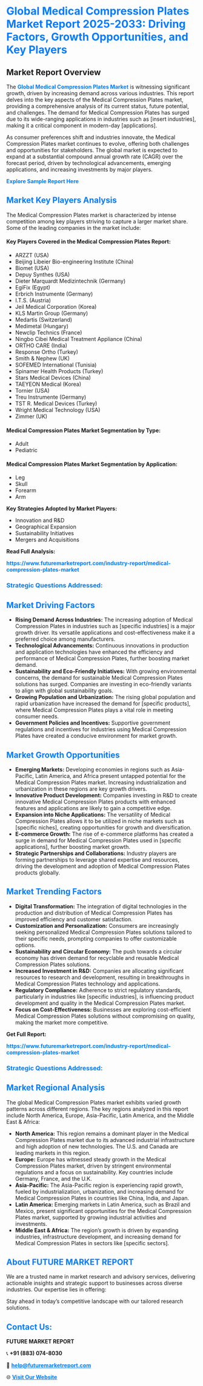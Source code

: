 <h1 style="color: #007BFF;">Global Medical Compression Plates Market Report 2025-2033: Driving Factors, Growth Opportunities, and Key Players</h1>

<section id="overview">
<h2>Market Report Overview</h2>
<p>The <a href="https://www.futuremarketreport.com/industry-report/medical-compression-plates-market" style="color: #007BFF; text-decoration: none;"><strong>Global Medical Compression Plates Market</strong></a> is witnessing significant growth, driven by increasing demand across various industries. This report delves into the key aspects of the Medical Compression Plates market, providing a comprehensive analysis of its current status, future potential, and challenges. The demand for Medical Compression Plates has surged due to its wide-ranging applications in industries such as [insert industries], making it a critical component in modern-day [applications].</p>
<p>As consumer preferences shift and industries innovate, the Medical Compression Plates market continues to evolve, offering both challenges and opportunities for stakeholders. The global market is expected to expand at a substantial compound annual growth rate (CAGR) over the forecast period, driven by technological advancements, emerging applications, and increasing investments by major players.</p>
</section>

<section id="overview">
<p><a href="https://www.futuremarketreport.com/request-sample/reportId=86119" style="color: #007BFF; text-decoration: none;"><strong>Explore Sample Report Here</strong></a></p>
</section>

<section id="key-players">
<h2 style="color: #007BFF;">Market Key Players Analysis</h2>
<p>The Medical Compression Plates market is characterized by intense competition among key players striving to capture a larger market share. Some of the leading companies in the market include:</p>
<h4>Key Players Covered in the Medical Compression Plates Report:</h4>
<ul><li>ARZZT (USA)</li><li>Beijing Libeier Bio-engineering Institute (China)</li><li>Biomet (USA)</li><li>Depuy Synthes (USA)</li><li>Dieter Marquardt Medizintechnik (Germany)</li><li>EgiFix (Egypt)</li><li>Erbrich Instrumente (Germany)</li><li>I.T.S. (Austria)</li><li>Jeil Medical Corporation (Korea)</li><li>KLS Martin Group (Germany)</li><li>Medartis (Switzerland)</li><li>Medimetal (Hungary)</li><li>Newclip Technics (France)</li><li>Ningbo Cibei Medical Treatment Appliance (China)</li><li>ORTHO CARE (India)</li><li>Response Ortho (Turkey)</li><li>Smith &amp; Nephew (UK)</li><li>SOFEMED International (Tunisia)</li><li>Spinamer Health Products (Turkey)</li><li>Stars Medical Devices (China)</li><li>TAEYEON Medical (Korea)</li><li>Tornier (USA)</li><li>Treu Instrumente (Germany)</li><li>TST R. Medical Devices (Turkey)</li><li>Wright Medical Technology (USA)</li><li>Zimmer (UK)</li></ul>
<h4>Medical Compression Plates Market Segmentation by Type:</h4>
<ul><li>Adult</li><li>Pediatric</li></ul>

<h4>Medical Compression Plates Market Segmentation by Application:</h4>
<ul><li>Leg</li><li>Skull</li><li>Forearm</li><li>Arm</li></ul>
<p><strong>Key Strategies Adopted by Market Players:</strong></p>
<ul>
<li>Innovation and R&D</li>
<li>Geographical Expansion</li>
<li>Sustainability Initiatives</li>
<li>Mergers and Acquisitions</li>
</ul>
</section>

<section>
<p><strong>Read Full Analysis: </strong></p><a href="https://www.futuremarketreport.com/industry-report/medical-compression-plates-market" style="color: #007BFF; text-decoration: none;"><strong>https://www.futuremarketreport.com/industry-report/medical-compression-plates-market</strong></a>
<h3 style="color: #007BFF;">Strategic Questions Addressed:</h3>
</section>

<section id="driving-factors">
<h2 style="color: #007BFF;">Market Driving Factors</h2>
<ul>
<li><strong>Rising Demand Across Industries:</strong> The increasing adoption of Medical Compression Plates in industries such as [specific industries] is a major growth driver. Its versatile applications and cost-effectiveness make it a preferred choice among manufacturers.</li>
<li><strong>Technological Advancements:</strong> Continuous innovations in production and application technologies have enhanced the efficiency and performance of Medical Compression Plates, further boosting market demand.</li>
<li><strong>Sustainability and Eco-Friendly Initiatives:</strong> With growing environmental concerns, the demand for sustainable Medical Compression Plates solutions has surged. Companies are investing in eco-friendly variants to align with global sustainability goals.</li>
<li><strong>Growing Population and Urbanization:</strong> The rising global population and rapid urbanization have increased the demand for [specific products], where Medical Compression Plates plays a vital role in meeting consumer needs.</li>
<li><strong>Government Policies and Incentives:</strong> Supportive government regulations and incentives for industries using Medical Compression Plates have created a conducive environment for market growth.</li>
</ul>
</section>

<section id="growth-opportunities">
<h2 style="color: #007BFF;">Market Growth Opportunities</h2>
<ul>
<li><strong>Emerging Markets:</strong> Developing economies in regions such as Asia-Pacific, Latin America, and Africa present untapped potential for the Medical Compression Plates market. Increasing industrialization and urbanization in these regions are key growth drivers.</li>
<li><strong>Innovative Product Development:</strong> Companies investing in R&D to create innovative Medical Compression Plates products with enhanced features and applications are likely to gain a competitive edge.</li>
<li><strong>Expansion into Niche Applications:</strong> The versatility of Medical Compression Plates allows it to be utilized in niche markets such as [specific niches], creating opportunities for growth and diversification.</li>
<li><strong>E-commerce Growth:</strong> The rise of e-commerce platforms has created a surge in demand for Medical Compression Plates used in [specific applications], further boosting market growth.</li>
<li><strong>Strategic Partnerships and Collaborations:</strong> Industry players are forming partnerships to leverage shared expertise and resources, driving the development and adoption of Medical Compression Plates products globally.</li>
</ul>
</section>

<section id="trending-factors">
<h2 style="color: #007BFF;">Market Trending Factors</h2>
<ul>
<li><strong>Digital Transformation:</strong> The integration of digital technologies in the production and distribution of Medical Compression Plates has improved efficiency and customer satisfaction.</li>
<li><strong>Customization and Personalization:</strong> Consumers are increasingly seeking personalized Medical Compression Plates solutions tailored to their specific needs, prompting companies to offer customizable options.</li>
<li><strong>Sustainability and Circular Economy:</strong> The push towards a circular economy has driven demand for recyclable and reusable Medical Compression Plates solutions.</li>
<li><strong>Increased Investment in R&D:</strong> Companies are allocating significant resources to research and development, resulting in breakthroughs in Medical Compression Plates technology and applications.</li>
<li><strong>Regulatory Compliance:</strong> Adherence to strict regulatory standards, particularly in industries like [specific industries], is influencing product development and quality in the Medical Compression Plates market.</li>
<li><strong>Focus on Cost-Effectiveness:</strong> Businesses are exploring cost-efficient Medical Compression Plates solutions without compromising on quality, making the market more competitive.</li>
</ul>
</section>

<section>
<p><strong>Get Full Report: </strong></p><a href="https://www.futuremarketreport.com/industry-report/medical-compression-plates-market" style="color: #007BFF; text-decoration: none;"><strong>https://www.futuremarketreport.com/industry-report/medical-compression-plates-market</strong></a>
<h3 style="color: #007BFF;">Strategic Questions Addressed:</h3>
</section>


<section id="regional-analysis">
<h2 style="color: #007BFF;">Market Regional Analysis</h2>
<p>The global Medical Compression Plates market exhibits varied growth patterns across different regions. The key regions analyzed in this report include North America, Europe, Asia-Pacific, Latin America, and the Middle East & Africa:</p>
<ul>
<li><strong>North America:</strong> This region remains a dominant player in the Medical Compression Plates market due to its advanced industrial infrastructure and high adoption of new technologies. The U.S. and Canada are leading markets in this region.</li>
<li><strong>Europe:</strong> Europe has witnessed steady growth in the Medical Compression Plates market, driven by stringent environmental regulations and a focus on sustainability. Key countries include Germany, France, and the U.K.</li>
<li><strong>Asia-Pacific:</strong> The Asia-Pacific region is experiencing rapid growth, fueled by industrialization, urbanization, and increasing demand for Medical Compression Plates in countries like China, India, and Japan.</li>
<li><strong>Latin America:</strong> Emerging markets in Latin America, such as Brazil and Mexico, present significant opportunities for the Medical Compression Plates market, supported by growing industrial activities and investments.</li>
<li><strong>Middle East & Africa:</strong> The region’s growth is driven by expanding industries, infrastructure development, and increasing demand for Medical Compression Plates in sectors like [specific sectors].</li>
</ul>
</section>

<footer>
<h2 style="color: #007BFF;">About FUTURE MARKET REPORT</h2>
<p>We are a trusted name in market research and advisory services, delivering actionable insights and strategic support to businesses across diverse industries. Our expertise lies in offering:</p>

<p>Stay ahead in today’s competitive landscape with our tailored research solutions.</p>

<h2 style="color: #007BFF;">Contact Us:</h2>
<p><strong>FUTURE MARKET REPORT</strong></p>
<p>📞 <strong>+91 (883) 074-8030</strong></p>
<p>📧 <strong><a href="mailto:help@futuremarketreport.com" style="color: #007BFF;">help@futuremarketreport.com</a></strong></p>
<p>🌐 <strong><a href="https://www.futuremarketreport.com/" style="color: #007BFF;">Visit Our Website</a></strong></p>
</footer>